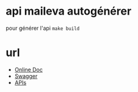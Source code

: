 # api maileva autogénérer

pour générer l'api `make build`

# url

- [Online Doc](https://www.maileva.com/catalogue-api/envoi-et-suivi-de-lre-qualifiees/)
- [Swagger](https://www.maileva.com/app/uploads/2023/09/api-electronic_qualified_registered_mail-v1-3.yaml)
- [APIs](https://www.maileva.com/catalogue-api/envoi-et-suivi-de-lre-qualifiees/)
